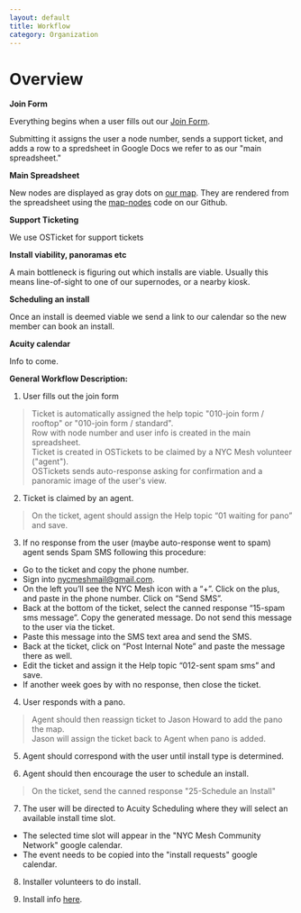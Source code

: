 ```yaml
---
layout: default
title: Workflow
category: Organization
---
```


# Overview

**Join Form**

Everything begins when a user fills out our [Join Form](https://nycmesh.net/join).

Submitting it assigns the user a node number, sends a support ticket, and adds a row to a spredsheet in Google Docs we refer to as our "main spreadsheet."

**Main Spreadsheet**

New nodes are displayed as gray dots on [our map](https://nycmesh.net/map). They are rendered from the spreadsheet using the [map-nodes](https://github.com/nycmeshnet/map-nodes) code on our Github.

**Support Ticketing**

We use OSTicket for support tickets

**Install viability, panoramas etc**

A main bottleneck is figuring out which installs are viable. Usually this means line-of-sight to one of our supernodes, or a nearby kiosk.

**Scheduling an install**

Once an install is deemed viable we send a link to our calendar so the new member can book an install. 

**Acuity calendar**

Info to come.


**General Workflow Description:**

1. User fills out the join form
> Ticket is automatically assigned the help topic "010-join form / rooftop" or "010-join form / standard".  
> Row with node number and user info is created in the main spreadsheet.  
> Ticket is created in OSTickets to be claimed by a NYC Mesh volunteer ("agent").  
> OSTickets sends auto-response asking for confirmation and a panoramic image of the user's view.

2. Ticket is claimed by an agent.
> On the ticket, agent should assign the Help topic “01 waiting for pano” and save.

3. If no response from the user (maybe auto-response went to spam) agent sends Spam SMS following this procedure:
* Go to the ticket and copy the phone number.
* Sign into nycmeshmail@gmail.com.
* On the left you’ll see the NYC Mesh icon with a “+”. Click on the plus, and paste in the phone number. Click on “Send SMS”.
* Back at the bottom of the ticket, select the canned response “15-spam sms message”. Copy the generated message. Do not send this message to the user via the ticket.
* Paste this message into the SMS text area and send the SMS.
* Back at the ticket, click on “Post Internal Note” and paste the message there as well.
* Edit the ticket and assign it the Help topic “012-sent spam sms” and save.
* If another week goes by with no response, then close the ticket.

4. User responds with a pano.
> Agent should then reassign ticket to Jason Howard to add the pano the map.  
> Jason will assign the ticket back to Agent when pano is added.

5. Agent should correspond with the user until install type is determined.

6. Agent should then encourage the user to schedule an install.
> On the ticket, send the canned response "25-Schedule an Install"

7. The user will be directed to Acuity Scheduling where they will select an available install time slot.
  * The selected time slot will appear in the "NYC Mesh Community Network" google calendar.
  * The event needs to be copied into the "install requests" google calendar.
  
8. Installer volunteers to do install.

9. Install info [here](https://docs.google.com/presentation/d/1tIi4QSxitKx6un9pPfzCNJnribGZKAK1y9t8FtPl0gg/edit#slide=id.g3715bd45a8_0_6).
